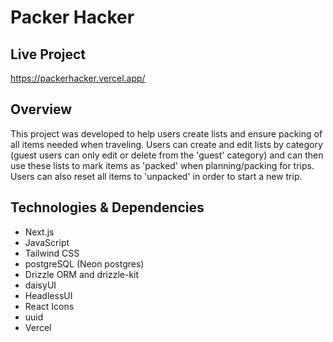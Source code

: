 # Packer Hacker

## Live Project

https://packerhacker.vercel.app/

## Overview

This project was developed to help users create lists and ensure packing of all items needed when traveling. Users can create and edit lists by category (guest users can only edit or delete from the 'guest' category) and can then use these lists to mark items as 'packed' when planning/packing for trips. Users can also reset all items to 'unpacked' in order to start a new trip.

## Technologies & Dependencies

- Next.js
- JavaScript
- Tailwind CSS
- postgreSQL (Neon postgres)
- Drizzle ORM and drizzle-kit
- daisyUI
- HeadlessUI
- React Icons
- uuid
- Vercel
